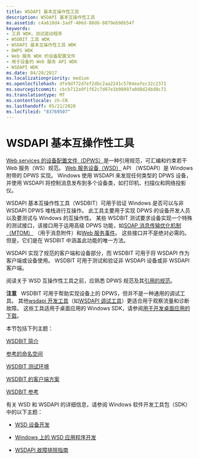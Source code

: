 ```yaml
---
title: WSDAPI 基本互操作性工具
description: WSDAPI 基本互操作性工具
ms.assetid: c4a610d4-3adf-406d-88d6-0879eb98b54f
keywords:
- 工具 WDK，测试驱动程序
- WSDBIT 工具 WDK
- WSDAPI 基本互操作性工具 WDK
- DWPS WDK
- Web 服务 WDK 的设备配置文件
- 用于设备的 Web 服务 API WDK
- WSDAPI WDK
ms.date: 04/20/2017
ms.localizationpriority: medium
ms.openlocfilehash: dfe9df72d7ef2dbc2aa2241c5704eafec32c2371
ms.sourcegitcommit: cbcb712a9f1f62c7d67e1b98097a0d8d24bd0c71
ms.translationtype: MT
ms.contentlocale: zh-CN
ms.lasthandoff: 05/21/2020
ms.locfileid: "83769507"
---
```

# <a name="wsdapi-basic-interoperability-tool"></a>WSDAPI 基本互操作性工具


[Web services 的设备配置文件（DPWS）](http://schemas.xmlsoap.org/ws/2005/05/devprof/)是一种引用规范，可汇编和约束若干 Web 服务（WS）规范。 [Web 服务设备（WSD）](https://docs.microsoft.com/windows/win32/wsdapi/wsd-portal) API （WSDAPI）是 Windows 附带的 DPWS 实现。 Windows 使用 WSDAPI 来发现任何类型的 DPWS 设备，并使用 WSDAPI 将控制消息发布到多个设备类，如打印机、扫描仪和网络投影仪。

WSDAPI 基本互操作性工具（WSDBIT）可用于验证 Windows 是否可以与非 WSDAPI DPWS 堆栈进行互操作。 此工具主要用于实现 DPWS 的设备开发人员以及要测试与 Windows 的互操作性。 某些 WSDBIT 测试要求设备实现一个特殊的测试接口，该接口用于运用高级 DPWS 功能，如[SOAP 消息传输优化机制（MTOM）](https://www.w3.org/TR/2005/REC-soap12-mtom-20050125/) （用于消息附件）和[Web 服务事件](https://docs.microsoft.com/previous-versions/ms951233(v=msdn.10))。 这些接口并不是绝对必需的。 但是，它们是在 WSDBIT 中涵盖此功能的唯一方法。

WSDAPI 实现了规范的客户端和设备部分，而 WSDBIT 可用于将 WSDAPI 作为客户端或设备使用。 WSDBIT 可用于测试和验证非 WSDAPI 设备或非 WSDAPI 客户端。

阅读关于 WSD 互操作性工具之前，应熟悉 DPWS 规范及其[引用的规范](referenced-namespaces.md)。

**注意**   WSDBIT 可用于帮助实现设备上的 DPWS，但并不是一种通用的调试工具。 其他[wsdapi 开发工具](https://docs.microsoft.com/windows/win32/wsdapi/wsdapi-development-tools)（如[WSDAPI 调试工具](https://docs.microsoft.com/windows/win32/wsdapi/debugging-tools)）更适合用于观察流量和诊断故障。 这些工具适用于桌面应用的 Windows SDK，请参阅[用于开发桌面应用的下载](https://developer.microsoft.com/windows/downloads/windows-10-sdk/)。

 

本节包括下列主题：

[WSDBIT 简介](introduction-to-wsdbit.md)

[参考的命名空间](referenced-namespaces.md)

[WSDBIT 测试环境](wsdbit-testing-environment.md)

[WSDBIT 的客户端方案](client-scenarios-for-wsdbit.md)

[WSDBIT 参考](wsdbit-reference.md)

有关 WSD 和 WSDAPI 的详细信息，请参阅 Windows 软件开发工具包（SDK）中的以下主题：

-   [WSD 设备开发](https://docs.microsoft.com/windows/win32/wsdapi/wsd-device-development)

-   [Windows 上的 WSD 应用程序开发](https://docs.microsoft.com/windows/win32/wsdapi/wsd-application-development-on-windows)

-   [WSDAPI 故障排除指南](https://docs.microsoft.com/windows/win32/wsdapi/wsdapi-troubleshooting-guide)

 

 





